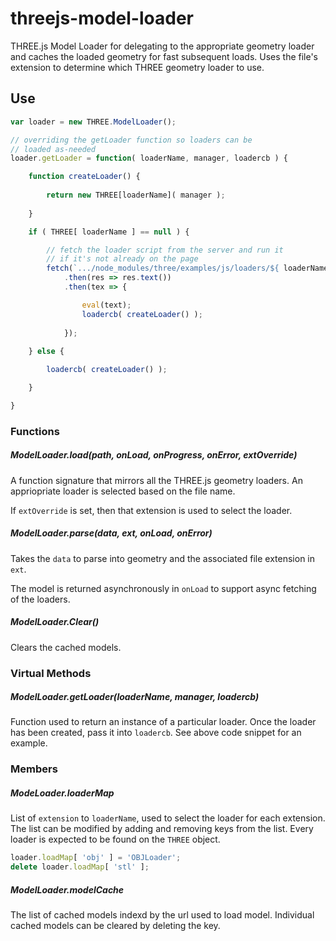 # threejs-model-loader

THREE.js Model Loader for delegating to the appropriate geometry loader and caches the loaded geometry for fast subsequent loads. Uses the file's extension to determine which THREE geometry loader to use.

## Use

```js
var loader = new THREE.ModelLoader();

// overriding the getLoader function so loaders can be
// loaded as-needed
loader.getLoader = function( loaderName, manager, loadercb ) {

    function createLoader() {
    
        return new THREE[loaderName]( manager );
        
    }

    if ( THREE[ loaderName ] == null ) {

        // fetch the loader script from the server and run it
        // if it's not already on the page
        fetch(`.../node_modules/three/examples/js/loaders/${ loaderName }.js`)
            .then(res => res.text())
            .then(tex => {

                eval(text);
                loadercb( createLoader() );
            
            });
            
    } else {

        loadercb( createLoader() );

    }

}
```

### Functions
##### ModelLoader.load(path, onLoad, onProgress, onError, extOverride)

A function signature that mirrors all the THREE.js geometry loaders. An appriopriate loader is selected based on the file name.

If `extOverride` is set, then that extension is used to select the loader.

##### ModelLoader.parse(data, ext, onLoad, onError)

Takes the `data` to parse into geometry and the associated file extension in `ext`.

The model is returned asynchronously in `onLoad` to support async fetching of the loaders.

##### ModelLoader.Clear()

Clears the cached models.

### Virtual Methods
##### ModelLoader.getLoader(loaderName, manager, loadercb)

Function used to return an instance of a particular loader. Once the loader has been created, pass it into `loadercb`. See above code snippet for an example.

### Members
##### ModeLoader.loaderMap

List of `extension` to `loaderName`, used to select the loader for each extension. The list can be modified by adding and removing keys from the list. Every loader is expected to be found on the `THREE` object.

```js
loader.loadMap[ 'obj' ] = 'OBJLoader';
delete loader.loadMap[ 'stl' ];
```

##### ModelLoader.modelCache

The list of cached models indexd by the url used to load model. Individual cached models can be cleared by deleting the key.
